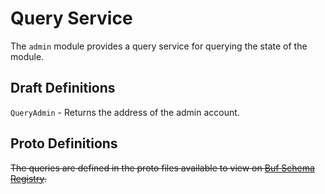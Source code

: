 # Query Service

The `admin` module provides a query service for querying the state of the module.

## Draft Definitions

`QueryAdmin` - Returns the address of the admin account.

## Proto Definitions

~~The queries are defined in the proto files available to view on [Buf Schema Registry](https://buf.build/chora/admin).~~

<!-- listed alphabetically -->
